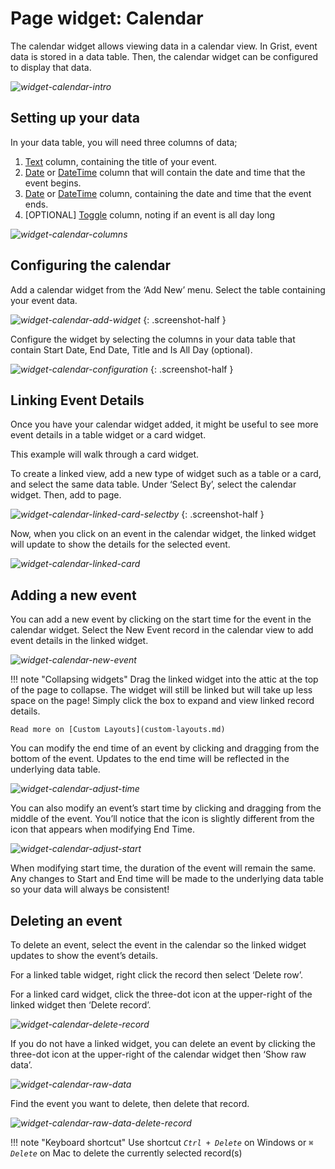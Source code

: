 # Page widget: Calendar

The calendar widget allows viewing data in a calendar view. In Grist, event data is stored in a data table. Then, the calendar widget can be configured to display that data.

*![widget-calendar-intro](images/widget-calendar/widget-calendar-intro.png)*

## Setting up your data

In your data table, you will need three columns of data;

1. [Text](col-types.md#text-columns) column, containing the title of your event.
2. [Date](col-types.md#date-columns) or [DateTime](col-types.md#datetime-columns) column that will contain the date and time that the event begins.
3. [Date](col-types.md#date-columns) or [DateTime](col-types.md#datetime-columns) column, containing the date and time that the event ends.
4. [OPTIONAL] [Toggle](col-types.md#toggle-columns) column, noting if an event is all day long

*![widget-calendar-columns](images/widget-calendar/widget-calendar-columns.png)*

## Configuring the calendar

Add a calendar widget from the ‘Add New’ menu. Select the table containing your event data.

*![widget-calendar-add-widget](images/widget-calendar/widget-calendar-add-widget.png)*
{: .screenshot-half }

Configure the widget by selecting the columns in your data table that contain Start Date, End Date, Title and Is All Day (optional).

*![widget-calendar-configuration](images/widget-calendar/widget-calendar-configuration.png)*
{: .screenshot-half }

## Linking Event Details

Once you have your calendar widget added, it might be useful to see more event details in a table widget or a card widget.

This example will walk through a card widget.

To create a linked view, add a new type of widget such as a table or a card, and select the same data table. Under ‘Select By’, select the calendar widget. Then, add to page.

*![widget-calendar-linked-card-selectby](images/widget-calendar/widget-calendar-linked-card-selectby.png)*
{: .screenshot-half }

Now, when you click on an event in the calendar widget, the linked widget will update to show the details for the selected event.

*![widget-calendar-linked-card](images/widget-calendar/widget-calendar-linked-card.png)*

## Adding a new event

You can add a new event by clicking on the start time for the event in the calendar widget. Select the New Event record in the calendar view to add event details in the linked widget.

*![widget-calendar-new-event](images/widget-calendar/widget-calendar-new-event.png)*

!!! note "Collapsing widgets"
    Drag the linked widget into the attic at the top of the page to collapse. The widget will still be linked but will take up less space on the page! Simply click the box to expand and view linked record details.

    Read more on [Custom Layouts](custom-layouts.md)

You can modify the end time of an event by clicking and dragging from the bottom of the event. Updates to the end time will be reflected in the underlying data table.

*![widget-calendar-adjust-time](images/widget-calendar/widget-calendar-adjust-time.png)*

You can also modify an event’s start time by clicking and dragging from the middle of the event. You’ll notice that the icon is slightly different from the icon that appears when modifying End Time. 

*![widget-calendar-adjust-start](images/widget-calendar/widget-calendar-adjust-start.png)*

When modifying start time, the duration of the event will remain the same. Any changes to Start and End time will be made to the underlying data table so your data will always be consistent!

## Deleting an event
To delete an event, select the event in the calendar so the linked widget updates to show the event’s details.

For a linked table widget, right click the record then select ‘Delete row’.

For a linked card widget, click the three-dot icon at the upper-right of the linked widget then ‘Delete record’.

*![widget-calendar-delete-record](images/widget-calendar/widget-calendar-delete-record.png)*

If you do not have a linked widget, you can delete an event by clicking the three-dot icon at the upper-right of the calendar widget then ‘Show raw data’.

*![widget-calendar-raw-data](images/widget-calendar/widget-calendar-raw-data.png)*

Find the event you want to delete, then delete that record.

*![widget-calendar-raw-data-delete-record](images/widget-calendar/widget-calendar-raw-data-delete-record.png)*

!!! note "Keyboard shortcut"
    Use shortcut <code class="keys">*Ctrl* + *Delete*</code> on Windows or <code class="keys">*⌘* *Delete*</code> on Mac to delete the currently selected record(s)
